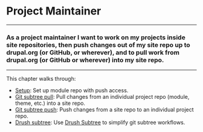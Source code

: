 Project Maintainer
==================

---
### As a project maintainer I want to work on my projects inside site repositories, then push changes out of my site repo up to drupal.org (or GitHub, or wherever), and to pull work from drupal.org (or GitHub or wherever) into my site repo.
---

This chapter walks through:
  * [Setup](project-maintainer/setup.html): Set up module repo with push access.
  * [Git subtree pull](project-maintainer/git-subtree-pull.html): Pull changes
    from an individual project repo (module, theme, etc.) into a site repo.
  * [Git subtree push](project-maintainer/git-subtree-push.html): Push changes
    from a site repo to an individual project repo.
  * [Drush subtree](project-maintainer/drushsubtree.html): Use [Drush Subtree](https://github.com/WhiteHouse/drushsubtree)
    to simplify git subtree workflows.
